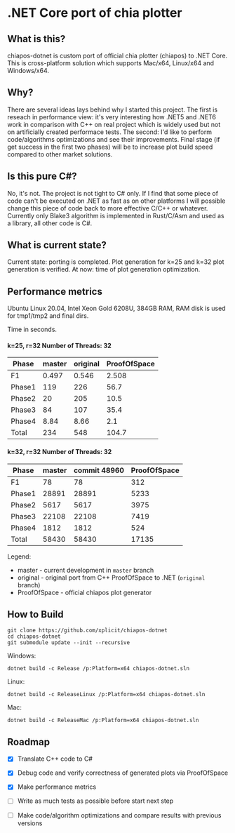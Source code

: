 # .NET Core port of chia plotter

## What is this?

chiapos-dotnet is custom port of official chia plotter (chiapos) to .NET Core. This is cross-platform solution which supports Mac/x64, Linux/x64 and Windows/x64.

## Why?

There are several ideas lays behind why I started this project. The first is reseach in performance view: it's very interesting how .NET5 and .NET6 work in comparison with C++ on real project which is widely used but not on artificially created performace tests. The second: I'd like to perform code/algorithms optimizations and see their improvements. Final stage (if get success in the first two phases) will be to increase plot build speed compared to other market solutions.  

## Is this pure C#?

No, it's not. The project is not tight to C# only. If I find that some piece of code can't be executed on .NET as fast as on other platforms I will possible change this piece of code back to more effective C/C++ or whatever.
Currently only Blake3 algorithm is implemented in Rust/C/Asm and used as a library, all other code is C#.

## What is current state?

Current state: porting is completed. Plot generation for k=25 and k=32 plot generation is verified. At now: time of plot generation optimization.

## Performance metrics

Ubuntu Linux 20.04, Intel Xeon Gold 6208U, 384GB RAM,
RAM disk is used for tmp1/tmp2 and final dirs.

Time in seconds.

#### k=25, r=32 Number of Threads: 32

| Phase   |    master   | original  | ProofOfSpace  |
|---------|-------------|-----------|---------------|
| F1      |    0.497    |    0.546  |    2.508      |
| Phase1  |  119        |  226      |   56.7        |
| Phase2  |   20        |  205      |   10.5        |
| Phase3  |   84        |  107      |   35.4        |
| Phase4  |    8.84     |    8.66   |    2.1        |
| Total   |  234        |  548      |  104.7        |

#### k=32, r=32 Number of Threads: 32

| Phase   |    master   | commit 48960 | ProofOfSpace  |
|---------|-------------|--------------|---------------|
| F1      |       78    |       78     |      312      |
| Phase1  |     28891   |    28891     |     5233      |
| Phase2  |      5617   |     5617     |     3975      |
| Phase3  |     22108   |    22108     |     7419      |
| Phase4  |      1812   |     1812     |      524      |
| Total   |     58430   |    58430     |    17135      |

Legend:
   - master   - current development in `master` branch
   - original - original port from C++ ProofOfSpace to .NET (`original` branch)
   - ProofOfSpace - official chiapos plot generator

## How to Build

    git clone https://github.com/xplicit/chiapos-dotnet
    cd chiapos-dotnet
    git submodule update --init --recursive
    
Windows:

    dotnet build -c Release /p:Platform=x64 chiapos-dotnet.sln

Linux:
    
    dotnet build -c ReleaseLinux /p:Platform=x64 chiapos-dotnet.sln

Mac:

    dotnet build -c ReleaseMac /p:Platform=x64 chiapos-dotnet.sln

## Roadmap

   * [x] Translate C++ code to C#
   * [x] Debug code and verify correctness of generated plots via ProofOfSpace
   * [x] Make performance metrics
   * [ ] Write as much tests as possible before start next step
   * [ ] Make code/algorithm optimizations and compare results with previous versions
 
